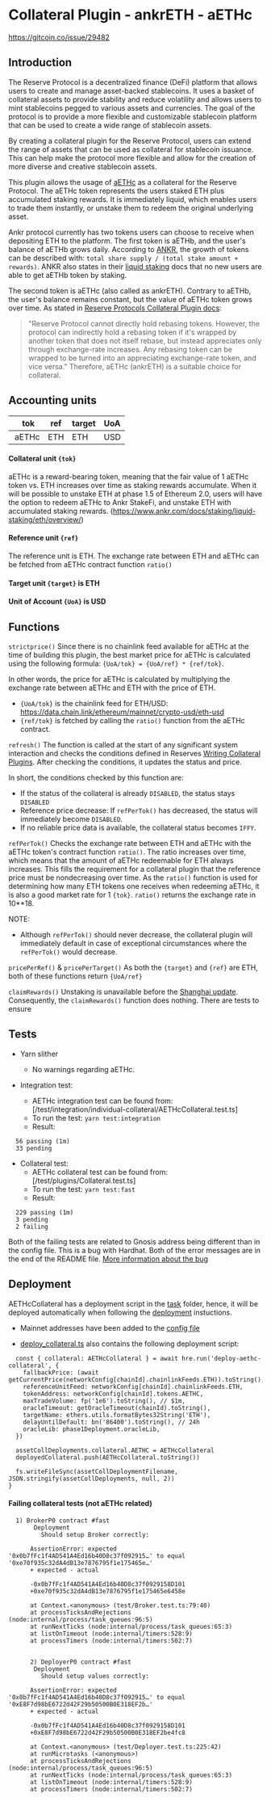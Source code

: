 # Collateral Plugin - ankrETH - aETHc
https://gitcoin.co/issue/29482

## Introduction
The Reserve Protocol is a decentralized finance (DeFi) platform that allows users to create and manage asset-backed stablecoins. It uses a basket of collateral assets to provide stability and reduce volatility and allows users to mint stablecoins pegged to various assets and currencies. The goal of the protocol is to provide a more flexible and customizable stablecoin platform that can be used to create a wide range of stablecoin assets.

By creating a collateral plugin for the Reserve Protocol, users can extend the range of assets that can be used as collateral for stablecoin issuance. This can help make the protocol more flexible and allow for the creation of more diverse and creative stablecoin assets.

This plugin allows the usage of [aETHc](https://www.ankr.com/about-staking/) as a collateral for the Reserve Protocol. The aETHc token represents the users staked ETH plus accumulated staking rewards. It is immediately liquid, which enables users to trade them instantly, or unstake them to redeem the original underlying asset. 

Ankr protocol currently has two tokens users can choose to receive when depositing ETH to the platform. The first token is aETHb, and the user's balance of aETHb grows daily. According to [ANKR](https://www.ankr.com/docs/staking/for-integrators/dev-details/eth-liquid-staking-mechanics/), the growth of tokens can be described with:
 `total share supply / (total stake amount + rewards)`. 
 ANKR also states in their [liquid staking](https://www.ankr.com/docs/staking/liquid-staking/eth/overview/) docs that no new users are able to get aETHb token by staking.

The second token is aETHc (also called as ankrETH). Contrary to aETHb, the user's balance remains constant, but the value of aETHc token grows over time. As stated in [Reserve Protocols Collateral Plugin docs](https://github.com/reserve-protocol/protocol/blob/master/docs/collateral.md): 
>"Reserve Protocol cannot directly hold rebasing tokens. However, the protocol can indirectly hold a rebasing token if it's wrapped by another token that does not itself rebase, but instead appreciates only through exchange-rate increases. Any rebasing token can be wrapped to be turned into an appreciating exchange-rate token, and vice versa." Therefore, aETHc (ankrETH) is a suitable choice for collateral.

## Accounting units
|  tok  |  ref  | target | UoA  |
|-----  | ----- | ------ | ---- |
| aETHc |  ETH  |   ETH  | USD  |

#### Collateral unit `{tok}`
aETHc is a reward-bearing token, meaning that the fair value of 1 aETHc token vs. ETH increases over time as staking rewards accumulate. When it will be possible to unstake ETH at phase 1.5 of Ethereum 2.0, users will have the option to redeem aETHc to Ankr StakeFi, and unstake ETH with accumulated staking rewards. (https://www.ankr.com/docs/staking/liquid-staking/eth/overview/)

#### Reference unit `{ref}`
The reference unit is ETH. The exchange rate between ETH and aETHc can be fetched from aETHc contract function `ratio()`

#### Target unit `{target}` is ETH

#### Unit of Account `{UoA}` is USD

## Functions

`strictprice()` 
Since there is no chainlink feed available for aETHc at the time of building this plugin, the best market price for aETHc is calculated using the following formula: `{UoA/tok} = {UoA/ref} * {ref/tok}`.

In other words, the price for aETHc is calculated by multiplying the exchange rate between aETHc and ETH with the price of ETH. 
- `{UoA/tok}` is the chainlink feed for ETH/USD: https://data.chain.link/ethereum/mainnet/crypto-usd/eth-usd
- `{ref/tok}` is fetched by calling the `ratio()` function from the aETHc contract.


`refresh()`
The function is called at the start of any significant system interaction and checks the conditions defined in Reserves [Writing Collateral Plugins](https://github.com/reserve-protocol/protocol/blob/master/docs/collateral.md). After checking the conditions, it updates the status and price.

In short, the conditions checked by this function are:
- If the status of the collateral is already `DISABLED`, the status stays `DISABLED`
- Reference price decrease: If `refPerTok()` has decreased, the status will immediately become `DISABLED`.
- If no reliable price data is available, the collateral status becomes `IFFY`.

`refPerTok()`
Checks the exchange rate between ETH and aETHc with the aETHc token's contract function `ratio()`. The ratio increases over time, which means that the amount of aETHc redeemable for ETH always increases. This fills the requirement for a collateral plugin that the reference price must be nondecreasing over time. As the `ratio()` function is used for determining how many ETH tokens one receives when redeeming aETHc, it is also a good market rate for 1 `{tok}`. `ratio()` returns the exchange rate in 10**18.

NOTE: 
- Although `refPerTok()` should never decrease, the collateral plugin will immediately default in case of exceptional circumstances where the `refPerTok()` would decrease.


`pricePerRef()` & `pricePerTarget()` 
As both the `{target}` and `{ref}` are ETH, both of these functions return `{UoA/ref}`

`claimRewards()`
Unstaking is unavailable before the [Shanghai update](https://www.ankr.com/docs/staking/liquid-staking/eth/overview/). Consequently, the `claimRewards()` function does nothing. There are tests to ensure 

## Tests

* Yarn slither
  - No warnings regarding aETHc.

* Integration test:
  - AETHc integration test can be found from: [/test/integration/individual-collateral/AETHcCollateral.test.ts]
  - To run the test: `yarn test:integration`
  - Result:  
```
  56 passing (1m)
  33 pending
```

* Collateral test:
  - AETHc collateral test can be found from: [/test/plugins/Collateral.test.ts]
  - To run the test: `yarn test:fast`
  - Result:   
```
  229 passing (1m)
  3 pending
  2 failing
```

  Both of the failing tests are related to Gnosis address being different than in the config file. This is a bug with Hardhat. Both of the error messages are in the end of the README file. [More information about the bug](https://github.com/NomicFoundation/hardhat/issues/1956)
## Deployment
AETHcCollateral has a deployment script in the [task](/tasks/deployment/collateral/deploy-aethc-collateral.ts) folder, hence, it will be deployed automatically when following the [deployment](https://github.com/nabetse00/protocol/blob/plugin-cbeth/docs/deployment.md) instuctions.

- Mainnet addresses have been added to the [config file](/common/configuration.ts)

- [deploy_collateral.ts](/scripts/deployment/phase2-assets/2_deploy_collateral.ts) also contains the following deployment script:

```
  const { collateral: AETHcCollateral } = await hre.run('deploy-aethc-collateral', {
    fallbackPrice: (await getCurrentPrice(networkConfig[chainId].chainlinkFeeds.ETH)).toString(),
    referenceUnitFeed: networkConfig[chainId].chainlinkFeeds.ETH,
    tokenAddress: networkConfig[chainId].tokens.AETHC,
    maxTradeVolume: fp('1e6').toString(), // $1m,
    oracleTimeout: getOracleTimeout(chainId).toString(),
    targetName: ethers.utils.formatBytes32String('ETH'),
    delayUntilDefault: bn('86400').toString(), // 24h
    oracleLib: phase1Deployment.oracleLib,
  })

  assetCollDeployments.collateral.AETHC = AETHcCollateral
  deployedCollateral.push(AETHcCollateral.toString())

  fs.writeFileSync(assetCollDeploymentFilename, JSON.stringify(assetCollDeployments, null, 2))
}
```

#### Failing collateral tests (not aETHc related)
```
  1) BrokerP0 contract #fast
       Deployment
         Should setup Broker correctly:

      AssertionError: expected '0x0b7fFc1f4AD541A4Ed16b40D8c37f092915…' to equal '0xe70f935c32dA4dB13e7876795f1e175465e…'
      + expected - actual

      -0x0b7fFc1f4AD541A4Ed16b40D8c37f0929158D101
      +0xe70f935c32dA4dB13e7876795f1e175465e6458e
      
      at Context.<anonymous> (test/Broker.test.ts:79:40)
      at processTicksAndRejections (node:internal/process/task_queues:96:5)
      at runNextTicks (node:internal/process/task_queues:65:3)
      at listOnTimeout (node:internal/timers:528:9)
      at processTimers (node:internal/timers:502:7)


      2) DeployerP0 contract #fast
       Deployment
         Should setup values correctly:

      AssertionError: expected '0x0b7fFc1f4AD541A4Ed16b40D8c37f092915…' to equal '0xE8F7d98bE6722d42F29b50500B0E318EF2b…'
      + expected - actual

      -0x0b7fFc1f4AD541A4Ed16b40D8c37f0929158D101
      +0xE8F7d98bE6722d42F29b50500B0E318EF2be4fc8
      
      at Context.<anonymous> (test/Deployer.test.ts:225:42)
      at runMicrotasks (<anonymous>)
      at processTicksAndRejections (node:internal/process/task_queues:96:5)
      at runNextTicks (node:internal/process/task_queues:65:3)
      at listOnTimeout (node:internal/timers:528:9)
      at processTimers (node:internal/timers:502:7)
```